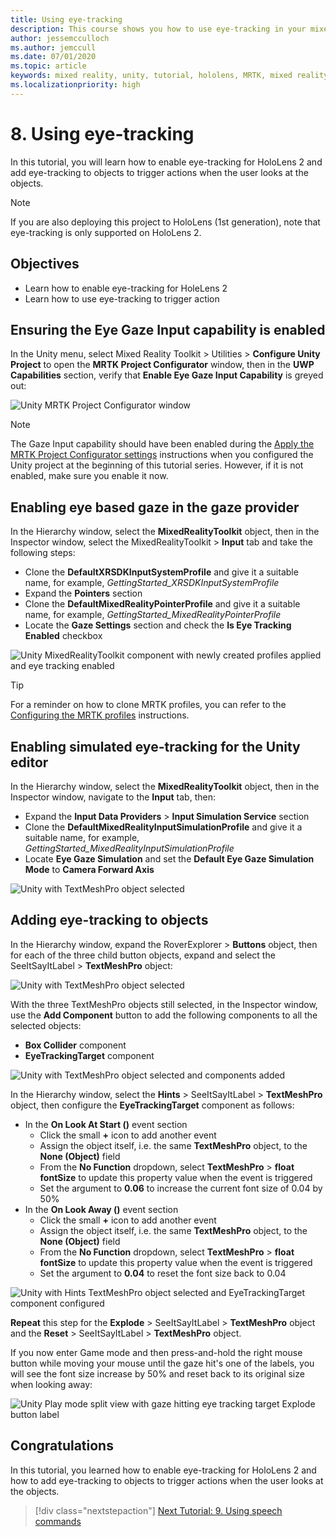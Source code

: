 ```yaml
---
title: Using eye-tracking
description: This course shows you how to use eye-tracking in your mixed reality apps with the Mixed Reality Toolkit (MRTK).
author: jessemcculloch
ms.author: jemccull
ms.date: 07/01/2020
ms.topic: article
keywords: mixed reality, unity, tutorial, hololens, MRTK, mixed reality toolkit, UWP, eye-tracking
ms.localizationpriority: high
---
```


# 8. Using eye-tracking

In this tutorial, you will learn how to enable eye-tracking for HoloLens 2 and add eye-tracking to objects to trigger actions when the user looks at the objects.

> [!NOTE]
> If you are also deploying this project to HoloLens (1st generation), note that eye-tracking is only supported on HoloLens 2.

## Objectives

* Learn how to enable eye-tracking for HoleLens 2
* Learn how to use eye-tracking to trigger action

## Ensuring the Eye Gaze Input capability is enabled

In the Unity menu, select Mixed Reality Toolkit > Utilities > **Configure Unity Project** to open the **MRTK Project Configurator** window, then in the **UWP Capabilities** section, verify that **Enable Eye Gaze Input Capability** is greyed out:

![Unity MRTK Project Configurator window](images/mr-learning-base/base-08-section1-step1-1.png)

> [!NOTE]
> The Gaze Input capability should have been enabled during the [Apply the MRTK Project Configurator settings](mr-learning-base-02.md#selecting-mrtk-and-project-settings) instructions when you configured the Unity project at the beginning of this tutorial series. However, if it is not enabled, make sure you enable it now.

## Enabling eye based gaze in the gaze provider

In the Hierarchy window, select the **MixedRealityToolkit** object, then in the Inspector window, select the MixedRealityToolkit > **Input** tab and take the following steps:

* Clone the **DefaultXRSDKInputSystemProfile** and give it a suitable name, for example, _GettingStarted_XRSDKInputSystemProfile_
* Expand the **Pointers** section
* Clone the **DefaultMixedRealityPointerProfile** and give it a suitable name, for example, _GettingStarted_MixedRealityPointerProfile_
* Locate the **Gaze Settings** section and check the **Is Eye Tracking Enabled** checkbox

![Unity MixedRealityToolkit component with newly created profiles applied and eye tracking enabled](images/mr-learning-base/base-08-section2-step1-1.png)

> [!TIP]
> For a reminder on how to clone MRTK profiles, you can refer to the [Configuring the MRTK profiles](mr-learning-base-03.md) instructions.

## Enabling simulated eye-tracking for the Unity editor

In the Hierarchy window, select the **MixedRealityToolkit** object, then in the Inspector window, navigate to the **Input** tab, then:

* Expand the **Input Data Providers** > **Input Simulation Service** section
* Clone the **DefaultMixedRealityInputSimulationProfile** and give it a suitable name, for example, _GettingStarted_MixedRealityInputSimulationProfile_
* Locate **Eye Gaze Simulation** and set the **Default Eye Gaze Simulation Mode** to **Camera Forward Axis**

![Unity with TextMeshPro object selected](images/mr-learning-base/base-08-section3-step1-1.png)

## Adding eye-tracking to objects

In the Hierarchy window, expand the RoverExplorer > **Buttons** object, then for each of the three child button objects, expand and select the SeeItSayItLabel > **TextMeshPro** object:

![Unity with TextMeshPro object selected](images/mr-learning-base/base-08-section4-step1-1.png)

With the three TextMeshPro objects still selected, in the Inspector window, use the **Add Component** button to add the following components to all the selected objects:

* **Box Collider** component
* **EyeTrackingTarget** component

![Unity with TextMeshPro object selected and components added](images/mr-learning-base/base-08-section4-step1-2.png)

In the Hierarchy window, select the **Hints** > SeeItSayItLabel > **TextMeshPro** object, then configure the **EyeTrackingTarget** component as follows:

* In the **On Look At Start ()** event section
  * Click the small **+** icon to add another event
  * Assign the object itself, i.e. the same **TextMeshPro** object, to the **None (Object)** field
  * From the **No Function** dropdown, select **TextMeshPro** > **float fontSize** to update this property value when the event is triggered
  * Set the argument to **0.06** to increase the current font size of 0.04 by 50%
* In the **On Look Away ()** event section
  * Click the small **+** icon to add another event
  * Assign the object itself, i.e. the same **TextMeshPro** object, to the **None (Object)** field
  * From the **No Function** dropdown, select **TextMeshPro** > **float fontSize** to update this property value when the event is triggered
  * Set the argument to **0.04** to reset the font size back to 0.04

![Unity with Hints TextMeshPro object selected and EyeTrackingTarget component configured](images/mr-learning-base/base-08-section4-step1-3.png)

**Repeat** this step for the **Explode** > SeeItSayItLabel > **TextMeshPro** object and the **Reset** > SeeItSayItLabel > **TextMeshPro** object.

If you now enter Game mode and then press-and-hold the right mouse button while moving your mouse until the gaze hit's one of the labels, you will see the font size increase by 50% and reset back to its original size when looking away:

![Unity Play mode split view with gaze hitting eye tracking target Explode button label](images/mr-learning-base/base-08-section4-step1-4.png)

## Congratulations

In this tutorial, you learned how to enable eye-tracking for HoloLens 2 and how to add eye-tracking to objects to trigger actions when the user looks at the objects.

> [!div class="nextstepaction"]
> [Next Tutorial: 9. Using speech commands](mr-learning-base-09.md)
